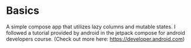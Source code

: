 # Basics
A simple compose app that utilizes lazy columns and mutable states. 
I followed a tutorial provided by android in the jetpack compose for android developers course. (Check out more here: https://developer.android.com)
